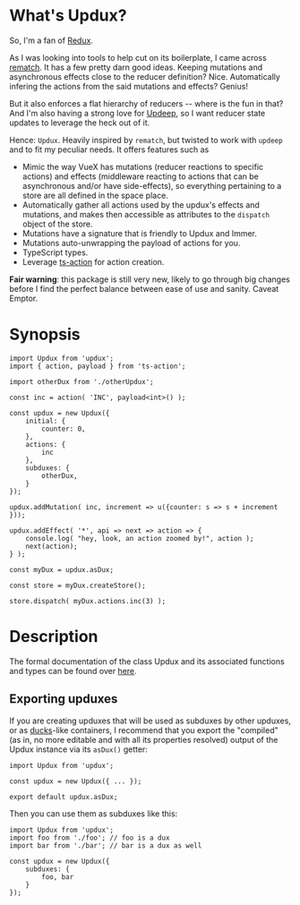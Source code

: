 
# What's Updux?

So, I'm a fan of [Redux](https://redux.js.org). 

As I was looking into tools to help cut on its boilerplate,
I came across [rematch](https://rematch.github.io/rematch). 
It has a few pretty darn good ideas.
Keeping mutations and asynchronous effects close to the 
reducer definition? Nice. Automatically infering the 
actions from the said mutations and effects? Genius!

But it also enforces a flat hierarchy of reducers -- where
is the fun in that? And I'm also having a strong love for
[Updeep](https://github.com/substantial/updeep), so I want reducer state updates to leverage the heck out of it.

Hence: `Updux`. Heavily inspired by `rematch`, but twisted
to work with `updeep` and to fit my peculiar needs. It offers features such as

* Mimic the way VueX has mutations (reducer reactions to specific actions) and
    effects (middleware reacting to actions that can be asynchronous and/or
    have side-effects), so everything pertaining to a store are all defined
    in the space place.
* Automatically gather all actions used by the updux's effects and mutations,
    and makes then accessible as attributes to the `dispatch` object of the
    store.
* Mutations have a signature that is friendly to Updux and Immer.
* Mutations auto-unwrapping the payload of actions for you.
* TypeScript types.
* Leverage [ts-action](https://www.npmjs.com/package/ts-action) for action
    creation.

**Fair warning**: this package is still very new, likely to go through
big changes before I find the perfect balance between ease of use and sanity.
Caveat Emptor.

# Synopsis

```
import Updux from 'updux';
import { action, payload } from 'ts-action';

import otherDux from './otherUpdux';

const inc = action( 'INC', payload<int>() );

const updux = new Updux({
    initial: {
        counter: 0,
    },
    actions: {
        inc 
    },
    subduxes: {
        otherDux,
    }
});

updux.addMutation( inc, increment => u({counter: s => s + increment }));

updux.addEffect( '*', api => next => action => {
    console.log( "hey, look, an action zoomed by!", action );
    next(action);
} );

const myDux = updux.asDux;

const store = myDux.createStore();

store.dispatch( myDux.actions.inc(3) );
```

# Description

The formal documentation of the class Updux and its associated functions and
types can be found over [here](https://yanick.github.io/updux/docs/classes/updux.html).

## Exporting upduxes

If you are creating upduxes that will be used as subduxes
by other upduxes, or as
[ducks](https://github.com/erikras/ducks-modular-redux)-like containers, I
recommend that you export the "compiled" (as in, no more editable and with all its properties resolved) output of the Updux instance via its `asDux()` getter:

```
import Updux from 'updux';

const updux = new Updux({ ... });

export default updux.asDux;
```

Then you can use them as subduxes like this:

```
import Updux from 'updux';
import foo from './foo'; // foo is a dux
import bar from './bar'; // bar is a dux as well

const updux = new Updux({
    subduxes: {
        foo, bar
    }
});
```
